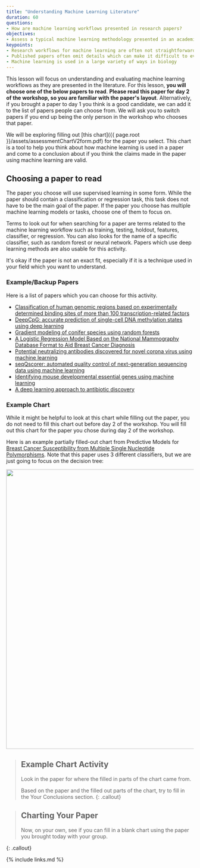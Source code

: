 ```yaml
---
title: "Understanding Machine Learning Literature"
duration: 60
questions:
- How are machine learning workflows presented in research papers?
objectives:
- Assess a typical machine learning methodology presented in an academic paper
keypoints:
- Research workflows for machine learning are often not straightforward
- Published papers often omit details which can make it difficult to evaluate machine learning workflows
- Machine learning is used in a large variety of ways in biology
---
```


This lesson will focus on understanding and evaluating machine learning workflows as they are presented in the literature. 
For this lesson, __you will choose one of the below papers to read__.
__Please read this paper for day 2 of the workshop, so you are familiar with the paper's layout__.
Alternatively, if you brought a paper to day 1 you think is a good candidate, we can add it to the list of papers people can choose from. 
We will ask you to switch papers if you end up being the only person in the workshop who chooses that paper. 

We will be exploring filling out [this chart]({{ page.root }}/assets/assessmentChartV2form.pdf) for the paper you select. 
This chart is a tool to help you think about how machine learning is used in a paper and come to a conclusion about if you think the claims made in the paper using machine learning are valid.

## Choosing a paper to read

The paper you choose will use supervised learning in some form. 
While the paper should contain a classification or regression task, this task does not have to be the main goal of the paper. 
If the paper you choose has multiple machine learning models or tasks, choose one of them to focus on. 

Terms to look out for when searching for a paper are terms related to the machine learning workflow such as training, testing, holdout, features, classifier, or regression. 
You can also looks for the name of a specific classifier, such as random forest or neural network. 
Papers which use deep learning methods are also usable for this activity.

It's okay if the paper is not an exact fit, especially if it is a technique used in your field which you want to understand.

### Example/Backup Papers

Here is a list of papers which you can choose for this activity. 

- [Classification of human genomic regions based on experimentally determined binding sites of more than 100 transcription-related factors](https://genomebiology.biomedcentral.com/articles/10.1186/gb-2012-13-9-r48#Sec21)
- [DeepCpG: accurate prediction of single-cell DNA methylation states using deep learning](https://genomebiology.biomedcentral.com/articles/10.1186/s13059-017-1189-z#Sec7)
- [Gradient modeling of conifer species using random forests](https://link.springer.com/article/10.1007/s10980-009-9341-0#Sec2)
- [A Logistic Regression Model Based on the National Mammography Database Format to Aid Breast Cancer Diagnosis](https://www.ajronline.org/doi/full/10.2214/AJR.07.3345) 
- [Potential neutralizing antibodies discovered for novel corona virus using machine learning](https://www.nature.com/articles/s41598-021-84637-4#Sec2)
- [seqQscorer: automated quality control of next-generation sequencing data using machine learning](https://genomebiology.biomedcentral.com/articles/10.1186/s13059-021-02294-2)
- [Identifying mouse developmental essential genes using machine learning](https://journals.biologists.com/dmm/article/11/12/dmm034546/3057/Identifying-mouse-developmental-essential-genes)
- [A deep learning approach to antibiotic discovery](https://doi.org/10.1016/j.cell.2020.01.021)

### Example Chart

While it might be helpful to look at this chart while filling out the paper, you do not need to fill this chart out before day 2 of the workshop. 
You will fill out this chart for the paper you chose during day 2 of the workshop.

Here is an example partially filled-out chart from Predictive Models for [Breast Cancer Susceptibility from Multiple Single Nucleotide Polymorphisms](https://clincancerres.aacrjournals.org/content/clincanres/10/8/2725.full.pdf). 
Note that this paper uses 3 different classifiers, but we are just going to focus on the decision tree:

<a href="{{ page.root }}/assets/partial_filled_assessmentChartV2form.pdf" download>
  <img src="{{ page.root }}/assets/partial_form_assessmentChartV2.png" width="750">
</a>

> ## Example Chart Activity
>
> Look in the paper for where the filled in parts of the chart came from.
>
> Based on the paper and the filled out parts of the chart, try to fill in the Your Conclusions section.
{: .callout}

> ## Charting Your Paper
>
> Now, on your own, see if you can fill in a blank chart using the paper you brought today with your group.
>
{: .callout}

{% include links.md %}

